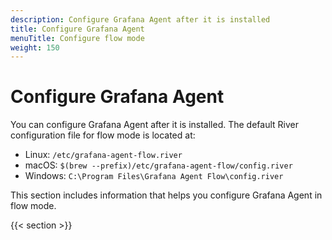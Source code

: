 ```yaml
---
description: Configure Grafana Agent after it is installed
title: Configure Grafana Agent
menuTitle: Configure flow mode
weight: 150
---
```


# Configure Grafana Agent

You can configure Grafana Agent after it is installed. The default River configuration file for flow mode is located at:

* Linux: `/etc/grafana-agent-flow.river`
* macOS: `$(brew --prefix)/etc/grafana-agent-flow/config.river`
* Windows: `C:\Program Files\Grafana Agent Flow\config.river`

This section includes information that helps you configure Grafana Agent in flow mode.

{{< section >}}
